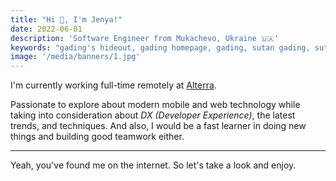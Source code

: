 ```yaml
---
title: "Hi 👋, I'm Jenya!"
date: 2022-06-01
description: 'Software Engineer from Mukachevo, Ukraine 🇺🇦'
keywords: "gading's hideout, gading homepage, gading, sutan gading, sutan gading fadhillah nasution, sutan, sutanlab, gading.dev, gading dev, gading's website, gading website"
image: '/media/banners/1.jpg'
---
```


I'm currently working full-time remotely at [Alterra](https://alterra.id).

Passionate to explore about modern mobile and web technology while taking into consideration about _DX (Developer Experience)_, the latest trends, and techniques. And also, I would be a fast learner in doing new things and building good teamwork either.

---

Yeah, you've found me on the internet. So let's take a look and enjoy.
